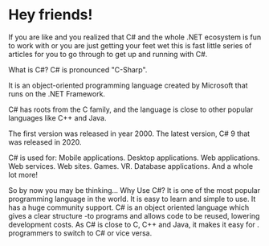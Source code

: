 # Hey friends!

If you are like and you realized that C# and the whole .NET ecosystem is fun to work with or you are just getting your feet wet this is fast little series of articles for you to go through to get up and running with C#.

What is C#?
C# is pronounced "C-Sharp".

It is an object-oriented programming language created by Microsoft that runs on the .NET Framework.

C# has roots from the C family, and the language is close to other popular languages like C++ and Java.

The first version was released in year 2000. The latest version, C# 9 that was released in 2020.

C# is used for:
Mobile applications.
Desktop applications.
Web applications.
Web services.
Web sites.
Games.
VR.
Database applications.
And a whole lot more!

So by now you may be thinking... Why Use C#?
It is one of the most popular programming language in the world.
It is easy to learn and simple to use.
It has a huge community support.
C# is an object oriented language which gives a clear structure -to programs and allows code to be reused, lowering development costs.
As C# is close to C, C++ and Java, it makes it easy for .
programmers to switch to C# or vice versa.

